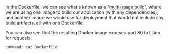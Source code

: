 In the Dockerfile, we can see what's known as a "[multi-stage build](https://docs.docker.com/develop/develop-images/multistage-build/)", where we are using one image to build our application (with any dependencies), and another image we would use for deployment that would not include any build artifacts, all with one Dockerfile.

You can also see that the resulting Docker image exposes port 80 to listen for requests.

```terminal:execute
command: cat Dockerfile
```
